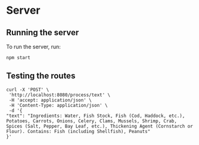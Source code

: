 # Server

## Running the server

To run the server, run:

```
npm start
```

## Testing the routes

```shell
curl -X 'POST' \
 'http://localhost:8080/process/text' \
 -H 'accept: application/json' \
 -H 'Content-Type: application/json' \
 -d '{
"text": "Ingredients: Water, Fish Stock, Fish (Cod, Haddock, etc.), Potatoes, Carrots, Onions, Celery, Clams, Mussels, Shrimp, Crab, Spices (Salt, Pepper, Bay Leaf, etc.), Thickening Agent (Cornstarch or Flour). Contains: Fish (including Shellfish), Peanuts"
}'
```
